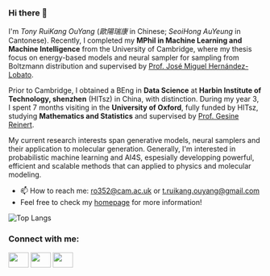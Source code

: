 ### Hi there 👋
I'm _Tony RuiKang OuYang_ (_歐陽瑞康_ in Chinese; _SeoiHong AuYeung_ in Cantonese). Recently, I completed my **MPhil in Machine Learning and Machine Intelligence** from the University of Cambridge, where my thesis focus on energy-based models and neural sampler for sampling from Boltzmann distribution and supervised by [Prof. José Miguel Hernández-Lobato](https://jmhl.org).

Prior to Cambridge, I obtained a BEng in **Data Science** at **Harbin Institute of Technology, shenzhen** (HITsz) in China, with distinction. During my year 3, I spent 7 months visiting in the **University of Oxford**, fully funded by HITsz, studying **Mathematics and Statistics** and supervised by [Prof. Gesine Reinert](https://www.stats.ox.ac.uk/~reinert/).

My current research interests span generative models, neural samplers and their application to molecular generation. Generally, I'm interested in probabilistic machine learning and AI4S, espesially developping powerful, efficient and scalable methods that can applied to physics and molecular modeling.

- 📫 How to reach me: ro352@cam.ac.uk or t.ruikang.ouyang@gmail.com
- Feel free to check my [homepage](tonyauyeung.github.io) for more information!

![Top Langs](https://github-readme-stats.vercel.app/api/top-langs/?username=tonyauyeung&layout=compact&size_weight=0.5&count_weight=0.5&hide=jupyter%20notebook)
<h3 align="left">Connect with me:</h3>
<p align="left">
<!-- <a href="your link" target="blank"><img align="center" src="https://cdn.jsdelivr.net/npm/simple-icons@3.0.1/icons/twitter.svg" alt="" height="30" width="40" /></a> -->
<a href="https://linkedin.com/in/seoihong-auyeung-225845235" target="blank"><img align="center" src="https://cdn.jsdelivr.net/npm/simple-icons@3.0.1/icons/linkedin.svg" alt="" height="30" width="40" /></a>
<a href="https://www.instagram.com/tony.seoihong.auyeung/" target="blank"><img align="center" src="https://cdn.jsdelivr.net/npm/simple-icons@3.0.1/icons/instagram.svg" alt="" height="30" width="40" /></a>
<a href="https://scholar.google.com/citations?user=8G4PuYoAAAAJ&hl=en&oi=ao" target="blank"><img align="center" src="https://upload.wikimedia.org/wikipedia/commons/thumb/c/c7/Google_Scholar_logo.svg/120px-Google_Scholar_logo.svg.png" alt="" height="30" width="40" /></a>
<!-- <a href="your link" target="blank"><img align="center" src="https://cdn.jsdelivr.net/npm/simple-icons@3.0.1/icons/youtube.svg" alt="" height="30" width="40" /></a> -->
</p>
<!--![Tony's GitHub stats](https://github-readme-stats.vercel.app/api?username=tonyauyeung&show_icons=true&theme=radical)-->
<!--
**tonyauyeung/tonyauyeung** is a ✨ _special_ ✨ repository because its `README.md` (this file) appears on your GitHub profile.

Here are some ideas to get you started:

- 🔭 I’m currently working on ...
- 🌱 I’m currently learning ...
- 👯 I’m looking to collaborate on ...
- 🤔 I’m looking for help with ...
- 💬 Ask me about ...
- 📫 How to reach me: ...
- 😄 Pronouns: ...
- ⚡ Fun fact: ...
-->
